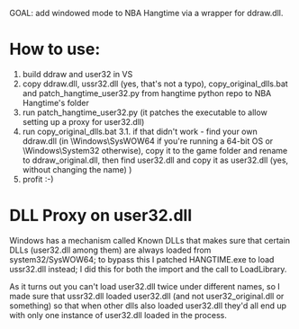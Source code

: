 GOAL: add windowed mode to NBA Hangtime via a wrapper for ddraw.dll.


How to use:
========================================
1. build ddraw and user32 in VS
2. copy ddraw.dll, ussr32.dll (yes, that's not a typo), copy_original_dlls.bat and patch_hangtime_user32.py from hangtime python repo to NBA Hangtime's folder
3. run patch_hangtime_user32.py (it patches the executable to allow setting up a proxy for user32.dll)
3. run copy_original_dlls.bat
	3.1. if that didn't work - find your own ddraw.dll (in \Windows\SysWOW64 if you're running a 64-bit OS or \Windows\System32 otherwise), copy it to the game folder and rename to ddraw_original.dll, then find user32.dll and copy it as user32.dll (yes, without changing the name) )
4. profit :-)



DLL Proxy on user32.dll
========================================
Windows has a mechanism called Known DLLs that makes sure that certain DLLs (user32.dll among them) are always loaded from system32/SysWOW64; to bypass this I patched HANGTIME.exe to load ussr32.dll instead; I did this for both the import and the call to LoadLibrary.

As it turns out you can't load user32.dll twice under different names, so I made sure that ussr32.dll loaded user32.dll (and not user32_original.dll or something) so that when other dlls also loaded user32.dll they'd all end up with only one instance of user32.dll loaded in the process.

